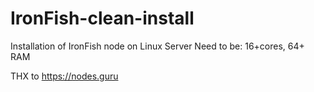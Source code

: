 # IronFish-clean-install
Installation of IronFish node on Linux Server
Need to be: 16+cores, 64+ RAM

THX to https://nodes.guru
